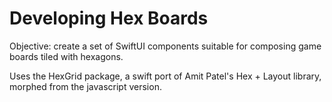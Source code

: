 #  Developing Hex Boards

Objective: create a set of SwiftUI components suitable for composing game boards 
tiled with hexagons.

Uses the HexGrid package, a swift port of Amit Patel's Hex + Layout library, morphed from the javascript version.




